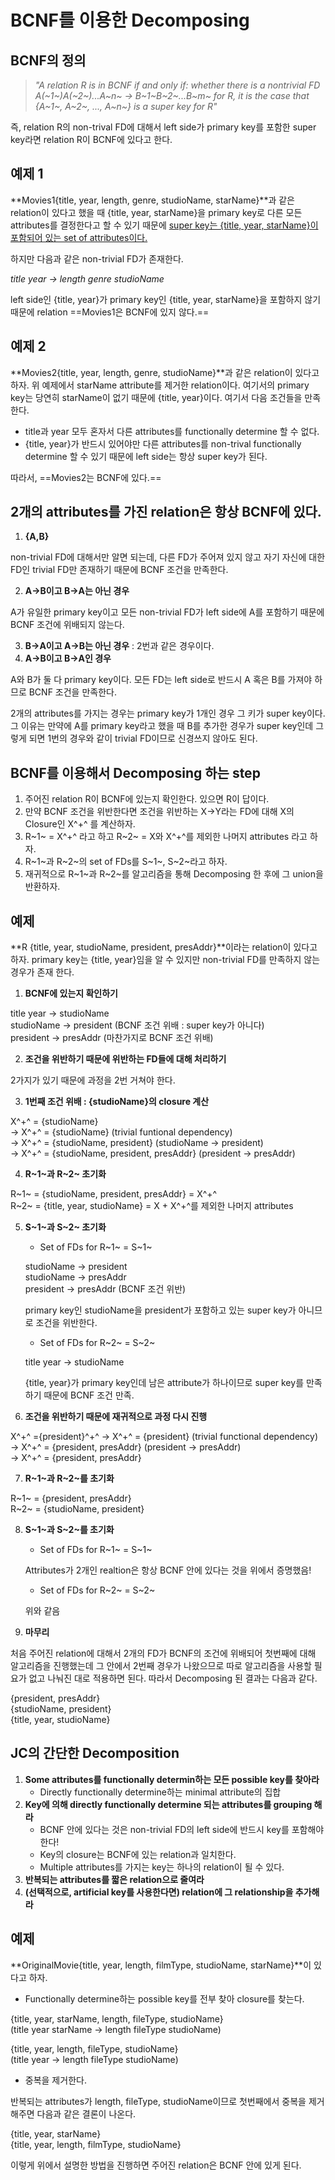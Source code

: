 # BCNF를 이용한 Decomposing

## BCNF의 정의

> *"A relation R is in BCNF if and only if: whether there is a nontrivial FD A(~1~)A(~2~)...A~n~ → B~1~B~2~...B~m~ for R, it is the case that {A~1~, A~2~, ..., A~n~} is a super key for R"*

즉, relation R의 non-trival FD에 대해서 left side가 primary key를 포함한 super key라면 relation R이 BCNF에 있다고 한다.



## 예제 1

**Movies1{title, year, length, genre, studioName, starName}**과 같은 relation이 있다고 했을 때 {title, year, starName}을 primary key로 다른 모든 attributes를 결정한다고 할 수 있기 때문에 <u>super key는 {title, year, starName}이 포함되어 있는 set of attributes이다.</u>

하지만 다음과 같은 non-trivial FD가 존재한다.

*title year → length genre studioName*

left side인 {title, year}가 primary key인 {title, year, starName}을 포함하지 않기 때문에 relation ==Movies1은 BCNF에 있지 않다.==



## 예제 2

**Movies2{title, year, length, genre, studioName}**과 같은 relation이 있다고 하자. 위 예제에서 starName attribute를 제거한 relation이다. 여기서의 primary key는 당연히 starName이 없기 때문에 {title, year}이다. 여기서 다음 조건들을 만족한다.

* title과 year 모두 혼자서 다른 attributes를 functionally determine 할 수 없다.
* {title, year}가 반드시 있어야만 다른 attributes를 non-trival functionally determine 할 수 있기 때문에 left side는 항상 super key가 된다. 

따라서, ==Movies2는 BCNF에 있다.==



## 2개의 attributes를 가진 relation은 항상 BCNF에 있다.

1. **{A,B}**

non-trivial FD에 대해서만 알면 되는데, 다른 FD가 주어져 있지 않고 자기 자신에 대한 FD인 trivial FD만 존재하기 때문에 BCNF 조건을 만족한다.

2. **A→B이고 B→A는 아닌 경우**

A가 유일한 primary key이고 모든 non-trivial FD가 left side에 A를 포함하기 때문에 BCNF 조건에 위배되지 않는다.

3. **B→A이고 A→B는 아닌 경우** : 2번과 같은 경우이다.
4. **A→B이고 B→A인 경우**

A와 B가 둘 다 primary key이다. 모든 FD는 left side로 반드시 A 혹은 B를 가져야 하므로 BCNF 조건을 만족한다.

2개의 attributes를 가지는 경우는 primary key가 1개인 경우 그 키가 super key이다. 그 이유는 만약에 A를 primary key라고 했을 때 B를 추가한 경우가 super key인데 그렇게 되면 1번의 경우와 같이 trivial FD이므로 신경쓰지 않아도 된다. 



## BCNF를 이용해서 Decomposing 하는 step

1. 주어진 relation R이 BCNF에 있는지 확인한다. 있으면 R이 답이다.
2. 만약 BCNF 조건을 위반한다면 조건을 위반하는 X→Y라는 FD에 대해  X의 Closure인 X^+^ 를 계산하자.
3. R~1~ = X^+^ 라고 하고 R~2~ = X와 X^+^를 제외한 나머지 attributes 라고 하자.
4. R~1~과 R~2~의 set of FDs를 S~1~, S~2~라고 하자.
5. 재귀적으로 R~1~과 R~2~를 알고리즘을 통해 Decomposing 한 후에 그 union을 반환하자.



## 예제

**R {title, year, studioName, president, presAddr}**이라는 relation이 있다고 하자. primary key는 {title, year}임을 알 수 있지만 non-trivial FD를 만족하지 않는 경우가 존재 한다.

1. **BCNF에 있는지 확인하기**

title year → studioName  
studioName → president (BCNF 조건 위배 : super key가 아니다)  
president → presAddr (마찬가지로 BCNF 조건 위배)

2. **조건을 위반하기 때문에 위반하는 FD들에 대해 처리하기**

2가지가 있기 때문에 과정을 2번 거쳐야 한다.

3. **1번째 조건 위배 : {studioName}의 closure 계산**

X^+^ = {studioName}  
→ X^+^ = {studioName} (trivial funtional dependency)  
→ X^+^ = {studioName, president} (studioName → president)  
→ X^+^ = {studioName, president, presAddr} (president → presAddr)

4. **R~1~과 R~2~ 초기화**

R~1~ = {studioName, president, presAddr} = X^+^  
R~2~ = {title, year, studioName} = X + X^+^를 제외한 나머지 attributes

5. **S~1~과 S~2~ 초기화**

   * Set of FDs for R~1~ = S~1~

   studioName → president  
   studioName → presAddr  
   president → presAddr (BCNF 조건 위반)  

   primary key인 studioName을 president가 포함하고 있는 super key가 아니므로 조건을 위반한다.

   * Set of FDs for R~2~ = S~2~

   title year → studioName

   {title, year}가 primary key인데 남은 attribute가 하나이므로 super key를 만족하기 때문에 BCNF 조건 만족.

6. **조건을 위반하기 때문에 재귀적으로 과정 다시 진행**

X^+^ ={president}^+^
→ X^+^ = {president} (trivial functional dependency)  
→ X^+^ = {president, presAddr} (president → presAddr)  
→ X^+^ = {president, presAddr}

7. **R~1~과 R~2~를 초기화**

R~1~ = {president, presAddr}  
R~2~ = {studioName, president}

8. **S~1~과 S~2~를 초기화**

   * Set of FDs for R~1~ = S~1~

   Attributes가 2개인 realtion은 항상 BCNF 안에 있다는 것을 위에서 증명했음!

   *  Set of FDs for R~2~ = S~2~

   위와 같음

9. **마무리**

처음 주어진 relation에 대해서 2개의 FD가 BCNF의 조건에 위배되어 첫번째에 대해 알고리즘을 진행했는데 그 안에서 2번째 경우가 나왔으므로 따로 알고리즘을 사용할 필요가 없고 나눠진 대로 적용하면 된다. 따라서 Decomposing 된 결과는 다음과 같다.

{president, presAddr}  
{studioName, president}  
{title, year, studioName}



## JC의 간단한 Decomposition

1. **Some attributes를 functionally determin하는 모든 possible key를 찾아라**
   * Directly functionally determine하는 minimal attribute의 집합
2. **Key에 의해 directly functionally determine 되는 attributes를 grouping 해라**
   * BCNF 안에 있다는 것은 non-trivial FD의 left side에 반드시 key를 포함해야 한다!
   * Key의 closure는 BCNF에 있는 relation과 일치한다.
   * Multiple attributes를 가지는 key는 하나의 relation이 될 수 있다.
3. **반복되는 attributes를 짧은 relation으로 줄여라**
4. **(선택적으로, artificial key를 사용한다면) relation에 그 relationship을 추가해라**



## 예제

**OriginalMovie{title, year, length, filmType, studioName, starName}**이 있다고 하자.

* Functionally determine하는 possible key를 전부 찾아 closure를 찾는다.

{title, year, starName, length, fileType, studioName}  
(title year starName → length fileType studioName)

{title, year, length, fileType, studioName}  
(title year → length fileType studioName)

* 중복을 제거한다.

반복되는 attributes가 length, fileType, studioName이므로 첫번째에서 중복을 제거해주면 다음과 같은 결론이 나온다.

{title, year, starName}  
{title, year, length, filmType, studioName}

이렇게 위에서 설명한 방법을 진행하면 주어진 relation은 BCNF 안에 있게 된다.

